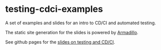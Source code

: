 # testing-cdci-examples

A set of examples and slides for an intro to CD/CI and automated testing.

The static site generation for the slides is powered by [Armadillo](https://github.com/Snugug/gulp-armadillo).

See github pages for the [slides on testing and CD/CI](https://tteltrab.github.io/testing-cdci-examples).
